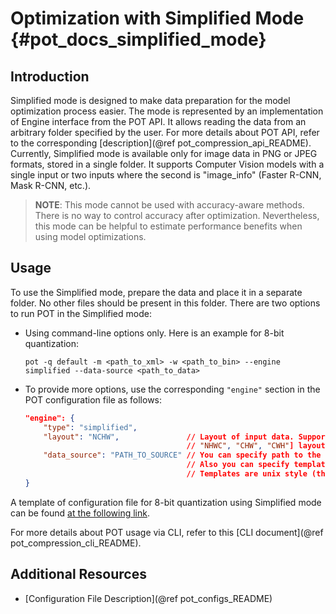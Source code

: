 # Optimization with Simplified Mode {#pot_docs_simplified_mode}

## Introduction

Simplified mode is designed to make data preparation for the model optimization process easier. The mode is represented by an implementation of Engine interface from the POT API. It allows reading the data from an arbitrary folder specified by the user. For more details about POT API, refer to the corresponding [description](@ref pot_compression_api_README). Currently, Simplified mode is available only for image data in PNG or JPEG formats, stored in a single folder. It supports Computer Vision models with a single input or two inputs where the second is "image_info" (Faster R-CNN, Mask R-CNN, etc.).

> **NOTE**: This mode cannot be used with accuracy-aware methods. There is no way to control accuracy after optimization. Nevertheless, this mode can be helpful to estimate performance benefits when using model optimizations.

## Usage

To use the Simplified mode, prepare the data and place it in a separate folder. No other files should be present in this folder. There are two options to run POT in the Simplified mode:

* Using command-line options only. Here is an example for 8-bit quantization:
  
  `pot -q default -m <path_to_xml> -w <path_to_bin> --engine simplified --data-source <path_to_data>`
* To provide more options, use the corresponding `"engine"` section in the POT configuration file as follows:
    ```json
    "engine": {
        "type": "simplified",
        "layout": "NCHW",               // Layout of input data. Supported ["NCHW",
                                        // "NHWC", "CHW", "CWH"] layout
        "data_source": "PATH_TO_SOURCE" // You can specify path to the directory with images 
                                        // Also you can specify template for file names to filter images to load.
                                        // Templates are unix style (this option is valid only in Simplified mode)
    }
    ```


A template of configuration file for 8-bit quantization using Simplified mode can be found [at the following link](https://github.com/openvinotoolkit/openvino/blob/master/tools/pot/configs/simplified_mode_template.json).

For more details about POT usage via CLI, refer to this [CLI document](@ref pot_compression_cli_README).

## Additional Resources

 * [Configuration File Description](@ref pot_configs_README)